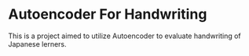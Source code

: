 # Autoencoder For Handwriting
This is a project aimed to utilize Autoencoder to evaluate handwriting of Japanese lerners.

